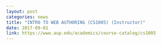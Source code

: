 ```yaml
---
layout: post
categories: news
title: "INTRO TO WEB AUTHORING (CS1005) (Instructor)"
date: 2017-09-01
link: https://www.aup.edu/academics/course-catalog/cs1005
---
```

